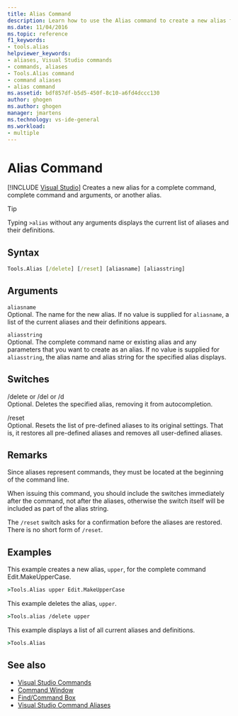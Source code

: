 ```yaml
---
title: Alias Command
description: Learn how to use the Alias command to create a new alias for a complete command, complete command and arguments, or another alias.
ms.date: 11/04/2016
ms.topic: reference
f1_keywords:
- tools.alias
helpviewer_keywords:
- aliases, Visual Studio commands
- commands, aliases
- Tools.Alias command
- command aliases
- alias command
ms.assetid: bdf857df-b5d5-450f-8c10-a6fd4dccc130
author: ghogen
ms.author: ghogen
manager: jmartens
ms.technology: vs-ide-general
ms.workload:
- multiple
---
```

# Alias Command

 [!INCLUDE [Visual Studio](~/includes/applies-to-version/vs-windows-only.md)]
Creates a new alias for a complete command, complete command and arguments, or another alias.

> [!TIP]
> Typing `>alias` without any arguments displays the current list of aliases and their definitions.

## Syntax

```cmd
Tools.Alias [/delete] [/reset] [aliasname] [aliasstring]
```

## Arguments
`aliasname`\
Optional. The name for the new alias. If no value is supplied for `aliasname`, a list of the current aliases and their definitions appears.

`aliasstring`\
Optional. The complete command name or existing alias and any parameters that you want to create as an alias. If no value is supplied for `aliasstring`, the alias name and alias string for the specified alias displays.

## Switches
/delete or /del or /d\
Optional. Deletes the specified alias, removing it from autocompletion.

/reset\
Optional. Resets the list of pre-defined aliases to its original settings. That is, it restores all pre-defined aliases and removes all user-defined aliases.

## Remarks
Since aliases represent commands, they must be located at the beginning of the command line.

When issuing this command, you should include the switches immediately after the command, not after the aliases, otherwise the switch itself will be included as part of the alias string.

The `/reset` switch asks for a confirmation before the aliases are restored. There is no short form of `/reset`.

## Examples
This example creates a new alias, `upper`, for the complete command Edit.MakeUpperCase.

```cmd
>Tools.Alias upper Edit.MakeUpperCase
```

This example deletes the alias, `upper`.

```cmd
>Tools.alias /delete upper
```

This example displays a list of all current aliases and definitions.

```cmd
>Tools.Alias
```

## See also

- [Visual Studio Commands](../../ide/reference/visual-studio-commands.md)
- [Command Window](../../ide/reference/command-window.md)
- [Find/Command Box](../../ide/find-command-box.md)
- [Visual Studio Command Aliases](../../ide/reference/visual-studio-command-aliases.md)
